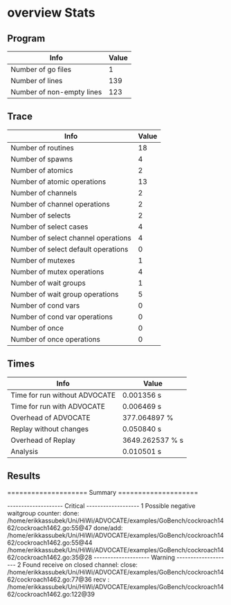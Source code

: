 # overview Stats

## Program
| Info | Value |
| - | - |
| Number of go files | 1 |
| Number of lines | 139 |
| Number of non-empty lines | 123 |


## Trace
| Info | Value |
| - | - |
| Number of routines | 18 |
| Number of spawns | 4 |
| Number of atomics | 2 |
| Number of atomic operations | 13 |
| Number of channels | 2 |
| Number of channel operations | 2 |
| Number of selects | 2 |
| Number of select cases | 4 |
| Number of select channel operations | 4 |
| Number of select default operations | 0 |
| Number of mutexes | 1 |
| Number of mutex operations | 4 |
| Number of wait groups | 1 |
| Number of wait group operations | 5 |
| Number of cond vars | 0 |
| Number of cond var operations | 0 |
| Number of once | 0| 
| Number of once operations | 0 |


## Times
| Info | Value |
| - | - |
| Time for run without ADVOCATE | 0.001356 s |
| Time for run with ADVOCATE | 0.006469 s |
| Overhead of ADVOCATE | 377.064897 % |
| Replay without changes | 0.050840 s |
| Overhead of Replay | 3649.262537 % s |
| Analysis | 0.010501 s |


## Results
==================== Summary ====================

-------------------- Critical -------------------
1 Possible negative waitgroup counter:
	done: /home/erikkassubek/Uni/HiWi/ADVOCATE/examples/GoBench/cockroach1462/cockroach1462.go:55@47
	done/add: 
		/home/erikkassubek/Uni/HiWi/ADVOCATE/examples/GoBench/cockroach1462/cockroach1462.go:55@44
		/home/erikkassubek/Uni/HiWi/ADVOCATE/examples/GoBench/cockroach1462/cockroach1462.go:35@28
-------------------- Warning --------------------
2 Found receive on closed channel:
	close: /home/erikkassubek/Uni/HiWi/ADVOCATE/examples/GoBench/cockroach1462/cockroach1462.go:77@36
	recv : /home/erikkassubek/Uni/HiWi/ADVOCATE/examples/GoBench/cockroach1462/cockroach1462.go:122@39
